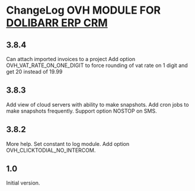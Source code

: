 # ChangeLog OVH MODULE FOR <a href="https://www.dolibarr.org">DOLIBARR ERP CRM</a>

## 3.8.4

Can attach imported invoices to a project
Add option OVH_VAT_RATE_ON_ONE_DIGIT to force rounding of vat rate on 1 digit and get 20 instead of 19.99

## 3.8.3

Add view of cloud servers with ability to make snapshots.
Add cron jobs to make snapshots frequently.
Support option NOSTOP on SMS.

## 3.8.2

More help.
Set constant to log module.
Add option OVH_CLICKTODIAL_NO_INTERCOM.

## 1.0

Initial version.